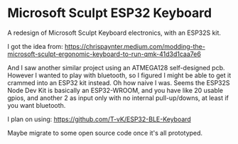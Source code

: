 # Microsoft Sculpt ESP32 Keyboard 
A redesign of Microsoft Sculpt Keyboard electronics, with an ESP32S kit.

I got the idea from:
https://chrispaynter.medium.com/modding-the-microsoft-sculpt-ergonomic-keyboard-to-run-qmk-41d3d1caa7e6

And I saw another similar project using an ATMEGA128 self-designed pcb.
However I wanted to play with bluetooth, so I figured I might be able
to get it crammed into an ESP32 kit instead. Oh how naive I was.
Seems the ESP32S Node Dev Kit is basically an ESP32-WROOM, and you have like 20 usable gpios,
and another 2 as input only with no internal pull-up/downs, at least if you want bluetooth.

I plan on using:
https://github.com/T-vK/ESP32-BLE-Keyboard

Maybe migrate to some open source code once it's all prototyped.
